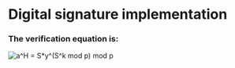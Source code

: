 # Digital signature implementation

### The verification equation is:
<img src="https://latex.codecogs.com/gif.latex?a^H&space;=&space;S*y^(S^k&space;mod&space;p)&space;mod&space;p" title="a^H = S*y^(S^k mod p) mod p" />
